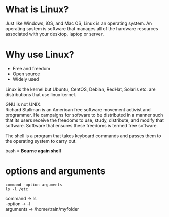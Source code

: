 # What is Linux?  
Just like Windows, iOS, and Mac OS, Linux is an operating system.
An operating system is software that manages all of the hardware resources associated with your desktop, laptop or server.

# Why use Linux?
- Free and freedom
- Open source
- Widely used 

Linux is the kernel but Ubuntu, CentOS, Debian, RedHat, Solaris etc. are distributions that use linux kernel. 

GNU is not UNIX.  
Richard Stallman  is an American free software movement activist and programmer. 
He campaigns for software to be distributed in a manner such that its users receive the freedoms to use, 
study, distribute, and modify that software. Software that ensures these freedoms is termed free software.

The shell is a program that takes keyboard commands and passes them to the operating system to carry out.

bash = **Bourne again shell**

# options and arguments
`command -option arguments`  
`ls -l /etc` 

command     ->      ls   
-option     ->      -l  
arguments   ->      /home/train/myfolder